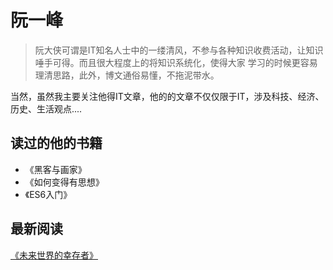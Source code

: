 # 阮一峰
> 阮大侠可谓是IT知名人士中的一缕清风，不参与各种知识收费活动，让知识唾手可得。而且很大程度上的将知识系统化，使得大家
学习的时候更容易理清思路，此外，博文通俗易懂，不拖泥带水。  

当然，虽然我主要关注他得IT文章，他的的文章不仅仅限于IT，涉及科技、经济、历史、生活观点....

## 读过的他的书籍
* 《黑客与画家》
* 《如何变得有思想》
* 《ES6入门》

## 最新阅读
[《未来世界的幸存者》](https://ruanyf.github.io/survivor/)